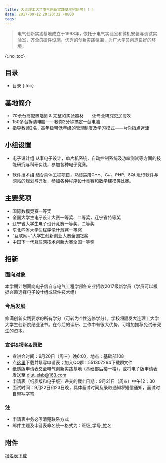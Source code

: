 ```yaml
---
title: 大连理工大学电气创新实践基地招新啦！！！
date: 2017-09-12 20:20:32 +0800
tags: 
---
```


> 电气创新实践基地成立于1998年，依托于电气实验室和微机安装与调试实验室，齐全的硬件设施，优秀的创新实践氛围，为广大学员创造良好的环境。

<!-- more -->

{:.no_toc}
## 目录

* 目录
{:toc}

## 基地简介

- 70余台高配置电脑 & 完整的实验器材——让专业研究更加高效
- 150多台拆装电脑——教你2分钟搞定一台电脑
- 指导教师2名，高年级带低年级的管理制度及学习模式——为你指点迷津

## 小组设置

- 电子设计组
从事电子设计，单片机系统，自动控制系统及功率测试等方面的技能研究与科研实践，参加各种电子竞赛。

- 软件技术组
结合具体工程项目，熟练运用C++、C#、PHP、SQL进行软件与网站的规划与开发，参加各种程序设计竞赛和数学建模类比赛。

## 主要奖项

- 国际数模竞赛一等奖
- 全国大学生电子设计大赛一等奖、二等奖，辽宁省特等奖
- 辽宁省大学生电子设计竞赛一等奖、二等奖
- 东北四省大学生程序设计竞赛一等奖
- “互联网+”大学生创新创业大赛全国银奖
- 中国下一代互联网技术创新大赛全国一等奖

## 招新

### 面向对象

本学期计划面向电子信自与电气工程学部各专业招收2017级新学员（学员可以根据兴趣选择电子设计组或软件技术组）

### 今后发展

修满创新实践要求的所有学分（可转为个性选修学分），学校将颁发大连理工大学大学生创新院结业证书。在今后的读研、工作中有很大优势，可增加推荐免试研究生的资本。

### 宣讲&报名&录取

- 宣讲会时间：9月20日（周三）晚6:00，地点：基础部108
- 点[这里][resume]下载并填写申请表；加入QQ群：551307264下载群文件
- 纸质版申请表交至电气创新实践基地（基础部后楼一楼），或将电子版申请表发送至 dlut_elab@163.com
- 申请表（纸质版和电子版）递交的截止日期：9月21日（周四）中午12：30
- 面试时间：9月22日和23日晚，具体面试时间及录取通知将短信通知，面试时自带写字笔

### 注

- 申请表中务必写清楚联系方式
- 邮件主题及申请表命名统一格式为：班级_学号_姓名

## 附件

[报名表下载][resume]

[resume]: http://7xqj9r.com1.z0.glb.clouddn.com/2017%E7%94%B5%E6%B0%94%E5%88%9B%E6%96%B0%E5%AE%9E%E8%B7%B5%E5%9F%BA%E5%9C%B0%E6%8B%9B%E6%96%B0%E6%8A%A5%E5%90%8D%E8%A1%A8.docx